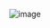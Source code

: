 ![image](https://user-images.githubusercontent.com/118901793/205664035-14340a77-a44c-400f-bc17-cd0409fab1fd.png)

